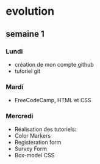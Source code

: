 # evolution 

## semaine 1

### Lundi 
* création de mon compte github
* tutoriel git
### Mardi
* FreeCodeCamp, HTML et CSS 
### Mercredi
* Réalisation des tutoriels:
* Color Markers
* Registeration form
* Survey Form 
* Box-model CSS